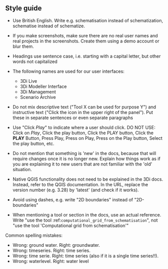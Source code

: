 Style guide
-----------
- Use British English. Write e.g. schematisation instead of schematization, schematise instead of schematize.
- If you make screenshots, make sure there are no real user names and real projects in the screenshots. Create them using a demo account or blur them.
- Headings use sentence case, i.e. starting with a capital letter, but other words not capitalized
- The following names are used for our user interfaces:
  - 3Di Live
  - 3Di Modeller Interface
  - 3Di Management
  - Scenario Archive
  
- Do not mix descriptive text ("Tool X can be used for purpose Y") and instructive text ("Click the icon in the upper right of the panel"). Put these in separate sentences or even separate paragraphs
- Use "Click *Play*" to indicate where a user should click. DO NOT USE: Click on *Play*, Click the play button, Click the PLAY button, Click the **PLAY** Button, Press Play, Press on Play, Press on the Play button, Select the play button, etc.

- Do not mention that something is 'new' in the docs, because that will require changes once it is no longer new. Explain how things work as if you are explaining it to new users that are not familiar with the 'old' situation.
- Native QGIS functionality does not need to be explained in the 3Di docs. Instead, refer to the QGIS documentation. In the URL, replace the version number (e.g. 3.28) by 'latest' (and check if it works).

- Avoid using dashes, e.g. write "2D boundaries" instead of "2D-boundaries"
- When mentioning a tool or section in the docs, use an actual reference. Write "use the tool :ref:`computational_grid_from_schematisation`", not "use the tool 'Computational grid from schematisation'"

Common spelling mistakes:

- Wrong: ground water. Right: groundwater.
- Wrong: timeseries. Right: time series.
- Wrong: time serie. Right: time series (also if it is a single time series!!).
- Wrong: waterlevel. Right: water level
